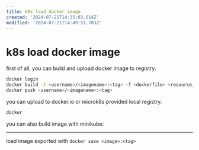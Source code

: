 ```yaml
---
title: k8s load docker image
created: '2024-07-21T14:35:03.614Z'
modified: '2024-07-21T14:49:51.783Z'
---
```


# k8s load docker image

first of all, you can build and upload docker image to registry.

```bash
docker login
docker build -t <username>/<imagename>:<tag> -f <dockerfile> <resource_path>
docker push <username>/<imagename>:<tag>
```

you can upload to docker.io or microk8s provided local registry.

```bash
docker 
```

you can also build image with minikube:

---

load image exported with `docker save <image>:<tag>`



